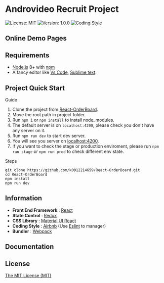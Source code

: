 # Androvideo Recruit Project

[![License: MIT](https://img.shields.io/badge/License-MIT-blue.svg)](https://opensource.org/licenses/MIT)
[![Version: 1.0.0](https://img.shields.io/github/package-json/v/k0912214659/React-OrderBoard/master)](https://github.com/k0912214659/React-OrderBoard)
[![Coding Style](https://img.shields.io/badge/Coding%20Style-airbnb-blue)](https://github.com/airbnb/javascript)

## Online Demo Pages

## Requirements

- [Node.js](https://nodejs.org/en/) 8+ with [npm](https://www.npmjs.com/)
- A fancy editor like [Vs Code](https://code.visualstudio.com/), [Sublime text](https://www.sublimetext.com/).

## Project Quick Start

Guide

1. Clone the project from [React-OrderBoard](https://github.com/k0912214659/React-OrderBoard.git).
2. Move the root path in project folder.
3. Run `npm i` or `npm install` to install node_modules.
4. The default server is on `localhost:4200`, please check you don't have any server on it.
5. Run `npm run dev` to start dev server.
6. You will see you server on [localhost:4200](localhost:4200).
7. If you want to check the stage or production enviroment, please run `npm run stage` or `npm run prod` to check different env state.

Steps

```git bash
git clone https://github.com/k0912214659/React-OrderBoard.git
cd React-OrderBoard
npm install
npm run dev
```

## Information

- **Front End Framework** : [React](https://github.com/facebook/react)
- **State Control** : [Redux](https://github.com/reduxjs/redux)
- **CSS Library** : [Material UI React](https://github.com/mui-org/material-ui)
- **Coding Style** : [Airbnb](https://github.com/airbnb/javascript) (Use [Eslint](https://eslint.org/) to manager)
- **Bundler** : [Webpack](https://github.com/webpack/webpack)

## Documentation

## License

[The MIT License (MIT)](LICENSE)
